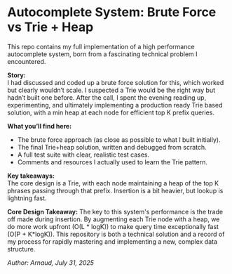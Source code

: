 # Autocomplete System: Brute Force vs Trie + Heap

This repo contains my full implementation of a high performance autocomplete system, born from a fascinating technical problem I encountered.

**Story:**  
I had discussed and coded up a brute force solution for this, which worked but clearly wouldn’t scale. I suspected a Trie would be the right way but hadn’t built one before. After the call, I spent the evening reading up, experimenting, and ultimately implementing a production ready Trie based solution, with a min heap at each node for efficient top K prefix queries.

**What you’ll find here:**
- The brute force approach (as close as possible to what I built initially).
- The final Trie+heap solution, written and debugged from scratch.
- A full test suite with clear, realistic test cases.
- Comments and resources I actually used to learn the Trie pattern.

**Key takeaways:**  
The core design is a Trie, with each node maintaining a heap of the top K phrases passing through that prefix. Insertion is a bit heavier, but lookup is lightning fast.

**Core Design Takeaway:**
The key to this system's performance is the trade off made during insertion. By augmenting each Trie node with a heap, we do more work upfront (O(L * logK)) to make query time exceptionally fast (O(P + K*logK)). This repository is both a technical solution and a record of my process for rapidly mastering and implementing a new, complex data structure.

*Author: Arnaud, July 31, 2025*
